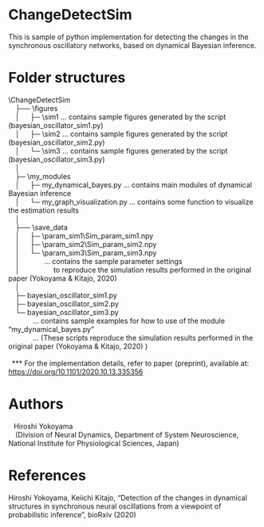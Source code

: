 # ChangeDetectSim
This is sample of python implementation for detecting the changes in the synchronous oscillatory networks, based on dynamical Bayesian inference. <br>

# Folder structures<br>
\ChangeDetectSim<br>
&ensp;&ensp;├── \figures <br>
&ensp;&ensp;│&ensp;&ensp;&ensp;├─ \sim1 … contains sample figures generated by the script (bayesian_oscillator_sim1.py) <br>
&ensp;&ensp;│&ensp;&ensp;&ensp;├─ \sim2 … contains sample figures generated by the script (bayesian_oscillator_sim2.py) <br>
&ensp;&ensp;│&ensp;&ensp;&ensp;└─ \sim3 … contains sample figures generated by the script (bayesian_oscillator_sim3.py) <br>
&ensp;&ensp;│<br>
&ensp;&ensp;├─ \my_modules<br>
&ensp;&ensp;│&ensp;&ensp;&ensp;├─ my_dynamical_bayes.py … contains main modules of dynamical Bayesian inference<br>
&ensp;&ensp;│&ensp;&ensp;&ensp;└─ my_graph_visualization.py … contains some function to visualize the estimation results<br>
&ensp;&ensp;│<br>
&ensp;&ensp;├── \save_data <br>
&ensp;&ensp;│&ensp;&ensp;&ensp;├─ \param_sim1\Sim_param_sim1.npy <br>
&ensp;&ensp;│&ensp;&ensp;&ensp;├─ \param_sim2\Sim_param_sim2.npy <br>
&ensp;&ensp;│&ensp;&ensp;&ensp;└─ \param_sim3\Sim_param_sim3.npy <br>
&ensp;&ensp;│&ensp;&ensp;&ensp;&ensp;&ensp;&ensp;&ensp;… contains the sample parameter settings <br>
&ensp;&ensp;│&ensp;&ensp;&ensp;&ensp;&ensp;&ensp; &ensp; &ensp; to reproduce the simulation results performed in the original paper (Yokoyama & Kitajo, 2020) <br>
&ensp;&ensp;│<br>
&ensp;&ensp;├─ bayesian_oscillator_sim1.py <br>
&ensp;&ensp;├─ bayesian_oscillator_sim2.py <br>
&ensp;&ensp;└─ bayesian_oscillator_sim3.py <br>
&ensp;&ensp;&ensp;&ensp;&ensp;&ensp;&ensp;… contains sample examples for how to use of the module “my_dynamical_bayes.py”  <br>
&ensp;&ensp;&ensp;&ensp;&ensp;&ensp;&ensp;… (These scripts reproduce the simulation results performed in the original paper (Yokoyama & Kitajo, 2020) )<br>
<br>
&ensp;*** For the implementation details, refer to paper (preprint), available at: https://doi.org/10.1101/2020.10.13.335356

# Authors<br>
&ensp; Hiroshi Yokoyama<br>
&ensp;&ensp;(Division of Neural Dynamics, Department of System Neuroscience, National Institute for Physiological Sciences, Japan)<br>

# References<br>
Hiroshi Yokoyama, Keiichi Kitajo, “Detection of the changes in dynamical structures in synchronous neural oscillations from a viewpoint of probabilistic inference”, bioRxiv (2020)
